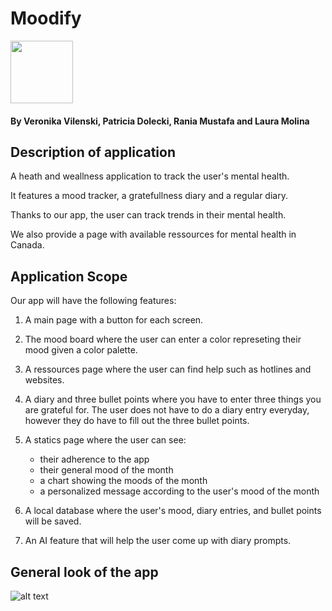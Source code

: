 # Moodify
<img src="https://github.com/user-attachments/assets/c53a664f-8be5-4f76-9ae1-65e18c398663" width="100">

#### By Veronika Vilenski, Patricia Dolecki, Rania Mustafa and Laura Molina

## Description of application 
A heath and weallness application to track the user's mental health. 

It features a mood tracker, a gratefullness diary and a regular diary. 

Thanks to our app, the user can track trends in their mental health.

We also provide a page with available ressources for mental health in Canada.

## Application Scope 
Our app will have the following features:  
1. A main page with a button for each screen.

2. The mood board where the user can enter a color represeting their mood given a color palette. 

3. A ressources page where the user can find help such as hotlines and websites.

4. A diary and three bullet points where you have to enter three things you are grateful for. The user does not have to do a diary entry everyday, however they do have to fill out the three bullet points. 

5. A statics page where the user can see:
    - their adherence to the app
    - their general mood of the month
    - a chart showing the moods of the month
    - a personalized message according to the user's mood of the month

6. A local database where the user's mood, diary entries, and bullet points will be saved.

7. An AI feature that will help the user come up with diary prompts.
## General look of the app
![alt text](<Screenshot 2024-11-11 at 9.49.43 AM.png>)

